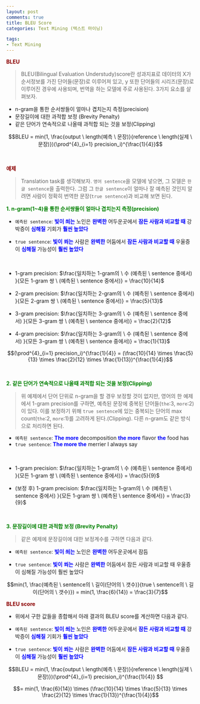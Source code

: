 ```yaml
---
layout: post
comments: true
title: BLEU Score
categories: Text Mining (텍스트 마이닝)

tags:
- Text Mining
---
```


**<span style='color:DarkRed'>BLEU</span>**

> BLEU(Bilingual Evaluation Understudy)score란 성과지표로 데이터의 X가 순서정보를 가진 단어들(문장)로 이루어져 있고, y 또한 단어들의 시리즈(문장)로 이루어진 경우에 사용되며, 번역을 하는 모델에 주로 사용된다. 3가지 요소를 살펴보자.
- n-gram을 통한 순서쌍들이 얼마나 겹치는지 측정(precision)
- 문장길이에 대한 과적합 보정 (Brevity Penalty)
- 같은 단어가 연속적으로 나올때 과적합 되는 것을 보정(Clipping)

$$BLEU = min(1, \frac{output \ length(예측 \ 문장)}{reference \ length(실제 \ 문장)})(\prod^{4}_{i=1} precision_i)^{\frac{1}{4}}$$


<br>

**<span style='color:DarkRed'>예제</span>**

> Translation task를 생각해보자. ```영어 sentence```을 모델에 넣으면, 그 모델은 ```한글 sentence```을 출력한다. 그럼 그 ```한글 sentence```이 얼마나 잘 예측된 것인지 알려면 사람이 정확히 번역한 문장(```true sentence```)과 비교해 보면 된다.


**<span style='color:green'> 1. n-gram(1~4)을 통한 순서쌍들이 얼마나 겹치는지 측정(precision)</span>**

- ```예측된 sentence```: **<span style='color:blue'>빛이 쐬는</span>** 노인은 **<span style='color:blue'>완벽한</span>** 어두운곳에서 **<span style='color:blue'>잠든 사람과 비교할 때</span>**  강박증이 **<span style='color:blue'>심해질</span>** 기회가 **<span style='color:blue'>훨씬 높았다</span>**

- ```true sentence```: **<span style='color:blue'>빛이 쐬는</span>** 사람은 **<span style='color:blue'>완벽한</span>** 어둠에서 **<span style='color:blue'>잠든 사람과 비교할 때</span>**  우울증이 **<span style='color:blue'>심해질</span>** 가능성이 **<span style='color:blue'>훨씬 높았다</span>**

<br>

- 1-gram precision: $\frac{일치하는 1-gram의 \ 수 (예측된 \ sentence 중에서) }{모든 1-gram 쌍 \ (예측된 \ sentence 중에서)} = \frac{10}{14}$

- 2-gram precision: $\frac{일치하는 2-gram의 \ 수 (예측된 \ sentence 중에서) }{모든 2-gram 쌍 \ (예측된 \ sentence 중에서)} = \frac{5}{13}$

- 3-gram precision: $\frac{일치하는 3-gram의 \ 수 (예측된 \ sentence 중에서) }{모든 3-gram 쌍 \ (예측된 \ sentence 중에서)} = \frac{2}{12}$

- 4-gram precision: $\frac{일치하는 3-gram의 \ 수 (예측된 \ sentence 중에서) }{모든 3-gram 쌍 \ (예측된 \ sentence 중에서)} = \frac{1}{13}$


$$(\prod^{4}_{i=1} precision_i)^{\frac{1}{4}} = (\frac{10}{14} \times  \frac{5}{13} \times \frac{2}{12} \times \frac{1}{13})^{\frac{1}{4}}$$

<br>

**<span style='color:green'> 2. 같은 단어가 연속적으로 나올때 과적합 되는 것을 보정(Clipping) </span>**

> 위 예제에서 단어 단위로 n-gram을 할 경우 보정할 것이 없지만, 영어의 한 예제에서 1-gram precision를 구하면, 예측된 문장에 중복된 단어들(```the```:3, ```more```:2)이 있다. 이를 보정하기 위해 ```true sentence```에 있는 중복되는 단어의 max count(```the```:2, ```more```:1)를 고려하게 된다.(Clipping). 다른 n-gram도 같은 방식으로 처리하면 된다.


- ```예측된 sentence```: **<span style='color:blue'>The more</span>** decomposition **<span style='color:blue'>the more</span>** flavor **<span style='color:blue'>the</span>** food has
- ```true sentence```: **<span style='color:blue'>The more the</span>** merrier I always say

<br>

- 1-gram precision: $\frac{일치하는 1-gram의 \ 수 (예측된 \ sentence 중에서) }{모든 1-gram 쌍 \ (예측된 \ sentence 중에서)} = \frac{5}{9}$

- (보정 후) 1-gram precision: $\frac{일치하는 1-gram의 \ 수 (예측된 \ sentence 중에서) }{모든 1-gram 쌍 \ (예측된 \ sentence 중에서)} = \frac{3}{9}$

<br>

**<span style='color:green'> 3. 문장길이에 대한 과적합 보정 (Brevity Penalty)</span>**
> 같은 예제에 문장길이에 대한 보정계수를 구하면 다음과 같다.

 
- ```예측된 sentence```: **<span style='color:blue'>빛이 쐬는</span>** 노인은 **<span style='color:blue'>완벽한</span>** 어두운곳에서 잠듬

- ```true sentence```: **<span style='color:blue'>빛이 쐬는</span>** 사람은 **<span style='color:blue'>완벽한</span>** 어둠에서 잠든 사람과 비교할 때 우울증이 심해질 가능성이 훨씬 높았다

$$min(1, \frac{예측된 \ sentence의 \ 길이(단어의 \ 갯수)}{true \ sentence의 \ 길이(단어의 \  갯수)}) = min(1, \frac{6}{14}) = \frac{3}{7}$$

**<span style='color:DarkRed'>BLEU score</span>**

- 위에서 구한 값들을 종합해서 아래 결과의 BLEU score를 계산하면 다음과 같다.

- ```예측된 sentence```: **<span style='color:blue'>빛이 쐬는</span>** 노인은 **<span style='color:blue'>완벽한</span>** 어두운곳에서 **<span style='color:blue'>잠든 사람과 비교할 때</span>**  강박증이 **<span style='color:blue'>심해질</span>** 기회가 **<span style='color:blue'>훨씬 높았다</span>**

- ```true sentence```: **<span style='color:blue'>빛이 쐬는</span>** 사람은 **<span style='color:blue'>완벽한</span>** 어둠에서 **<span style='color:blue'>잠든 사람과 비교할 때</span>**  우울증이 **<span style='color:blue'>심해질</span>** 가능성이 **<span style='color:blue'>훨씬 높았다</span>**

$$BLEU = min(1, \frac{output \ length(예측 \ 문장)}{reference \ length(실제 \ 문장)})(\prod^{4}_{i=1} precision_i)^{\frac{1}{4}} $$ 

$$= min(1, \frac{6}{14}) \times (\frac{10}{14} \times  \frac{5}{13} \times \frac{2}{12} \times \frac{1}{13})^{\frac{1}{4}}$$
